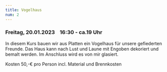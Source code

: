 ```yaml
---
title: Vogelhaus
num: 2
---
```


### Freitag, 20.01.2023    16:30 - ca.19 Uhr

In diesem Kurs bauen wir aus Platten ein Vogelhaus für unsere gefiederten Freunde. Das Haus kann nach Lust und Laune mit Engoben dekoriert und bemalt werden. Im Anschluss wird es von mir glasiert.

Kosten 50,-€ pro Person incl. Material und Brennkosten